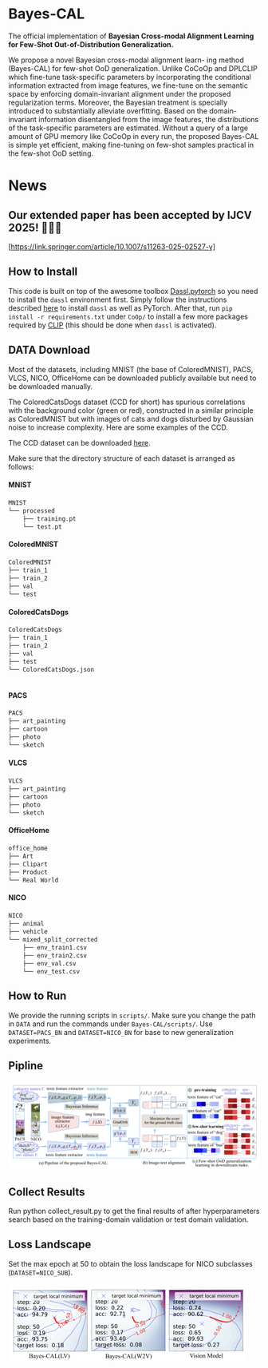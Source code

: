 # Bayes-CAL

The official implementation of  **Bayesian Cross-modal Alignment Learning for Few-Shot Out-of-Distribution Generalization.**

We propose a novel Bayesian cross-modal alignment learn- ing method (Bayes-CAL) for few-shot OoD generalization. Unlike CoCoOp and DPLCLIP which fine-tune task-specific parameters by incorporating the conditional information extracted from image features, we fine-tune on the semantic space by enforcing domain-invariant alignment under the proposed regularization terms. Moreover, the Bayesian treatment is specially introduced to substantially alleviate overfitting. Based on the domain-invariant information disentangled from the image features, the distributions of the task-specific parameters are estimated. Without a query of a large amount of GPU memory like CoCoOp in every run, the proposed Bayes-CAL is simple yet efficient, making fine-tuning on few-shot samples practical in the few-shot OoD setting.

# News

## Our extended paper has been accepted by IJCV 2025! 🎉🎉🎉  
[https://link.springer.com/article/10.1007/s11263-025-02527-y]


## How to Install

This code is built on top of the awesome toolbox [Dassl.pytorch](https://github.com/KaiyangZhou/Dassl.pytorch) so you need to install the `dassl` environment first. Simply follow the instructions described [here](https://github.com/KaiyangZhou/Dassl.pytorch#installation) to install `dassl` as well as PyTorch. After that, run `pip install -r requirements.txt` under `CoOp/` to install a few more packages required by [CLIP](https://github.com/openai/CLIP) (this should be done when `dassl` is activated). 



## DATA Download

Most of the datasets, including MNIST (the base of ColoredMNIST), PACS, VLCS, NICO, OfficeHome can be downloaded publicly available but need to be downloaded manually.

The ColoredCatsDogs dataset  (CCD for short) has spurious correlations with the background color (green or red), constructed in a similar principle as ColoredMNIST but with images of cats and dogs disturbed by Gaussian noise to increase complexity. Here are some examples of the CCD.

The CCD dataset can be downloaded [here](https://pan.baidu.com/s/1za8Cp8PJyWWStTj88D4jGA?pwd=vjgf ).


Make sure that the directory structure of each dataset is arranged as follows:

#### MNIST

```
MNIST
└── processed
    ├── training.pt
    └── test.pt
```

#### ColoredMNIST

```
ColoredMNIST
├── train_1
├── train_2
├── val
└── test
```

#### ColoredCatsDogs

```
ColoredCatsDogs
├── train_1
├── train_2
├── val
├── test
└── ColoredCatsDogs.json
    
```

#### PACS

```
PACS
├── art_painting
├── cartoon
├── photo
└── sketch
```

#### VLCS

```
VLCS
├── art_painting
├── cartoon
├── photo
└── sketch
```

#### OfficeHome

```
office_home
├── Art
├── Clipart
├── Product
└── Real World
```

#### NICO

```
NICO
├── animal
├── vehicle
└── mixed_split_corrected
    ├── env_train1.csv
    ├── env_train2.csv
    ├── env_val.csv
    └── env_test.csv
```



## How to Run

We provide the running scripts in `scripts/`. Make sure you change the path in `DATA` and run the commands under `Bayes-CAL/scripts/`.
Use `DATASET=PACS_BN` and `DATASET=NICO_BN` for base to new generalization experiments.

## Pipline

![image-20230817160654694](/Bayes-CAL/Figures/pipeline.png)



## Collect Results

Run python collect_result.py to get the final results of after hyperparameters search based on the training-domain validation or test domain validation.

## Loss Landscape

Set the max epoch at 50 to obtain the loss landscape for NICO subclasses (`DATASET=NICO_SUB`).

<img src="/Bayes-CAL/Figures/loss_landscape.png" alt="image-20230817160335622" style="zoom:50%;" />

